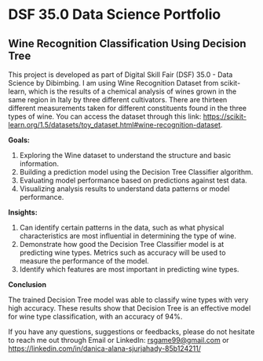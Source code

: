 # **DSF 35.0 Data Science Portfolio**

## **Wine Recognition Classification Using Decision Tree**

This project is developed as part of Digital Skill Fair (DSF) 35.0 - Data Science by Dibimbing. I am using Wine Recognition Dataset from scikit-learn, which is the results of a chemical analysis of wines grown in the same region in Italy by three different cultivators. There are thirteen different measurements taken for different constituents found in the three types of wine. You can access the dataset through this link: https://scikit-learn.org/1.5/datasets/toy_dataset.html#wine-recognition-dataset.

**Goals:**
1. Exploring the Wine dataset to understand the structure and basic information.
2. Building a prediction model using the Decision Tree Classifier algorithm.
3. Evaluating model performance based on predictions against test data.
4. Visualizing analysis results to understand data patterns or model performance.

**Insights:**
1. Can identify certain patterns in the data, such as what physical characteristics are most influential in determining the type of wine.
2. Demonstrate how good the Decision Tree Classifier model is at predicting wine types. Metrics such as accuracy will be used to measure the performance of the model.
3. Identify which features are most important in predicting wine types.

**Conclusion**

The trained Decision Tree model was able to classify wine types with very high accuracy. These results show that Decision Tree is an effective model for wine type classification, with an accuracy of 94%.

If you have any questions, suggestions or feedbacks, please do not hesitate to reach me out through Email or LinkedIn: rsgame99@gmail.com or https://linkedin.com/in/danica-alana-sjurjahady-85b124211/
